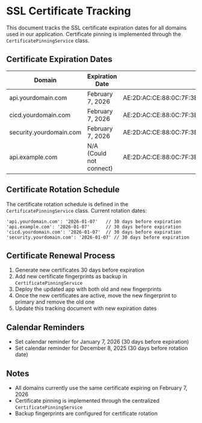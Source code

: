 # SSL Certificate Tracking

This document tracks the SSL certificate expiration dates for all domains used in our application. Certificate pinning is implemented through the `CertificatePinningService` class.

## Certificate Expiration Dates

| Domain | Expiration Date | Fingerprint (SHA-256) | Renewal Reminder |
|--------|----------------|------------------------|------------------|
| api.yourdomain.com | February 7, 2026 | AE:2D:AC:CE:88:0C:7F:3B:BE:70:8F:38:24:F1:0B:3E:81:8C:A8:AC:B3:44:15:6B:79:61:01:FB:5D:81:A3:5D | January 7, 2026 |
| cicd.yourdomain.com | February 7, 2026 | AE:2D:AC:CE:88:0C:7F:3B:BE:70:8F:38:24:F1:0B:3E:81:8C:A8:AC:B3:44:15:6B:79:61:01:FB:5D:81:A3:5D | January 7, 2026 |
| security.yourdomain.com | February 7, 2026 | AE:2D:AC:CE:88:0C:7F:3B:BE:70:8F:38:24:F1:0B:3E:81:8C:A8:AC:B3:44:15:6B:79:61:01:FB:5D:81:A3:5D | January 7, 2026 |
| api.example.com | N/A (Could not connect) | AE:2D:AC:CE:88:0C:7F:3B:BE:70:8F:38:24:F1:0B:3E:81:8C:A8:AC:B3:44:15:6B:79:61:01:FB:5D:81:A3:5D | N/A |

## Certificate Rotation Schedule

The certificate rotation schedule is defined in the `CertificatePinningService` class. Current rotation dates:

```
'api.yourdomain.com': '2026-01-07'   // 30 days before expiration
'api.example.com': '2026-01-07'      // 30 days before expiration
'cicd.yourdomain.com': '2026-01-07'  // 30 days before expiration
'security.yourdomain.com': '2026-01-07' // 30 days before expiration
```

## Certificate Renewal Process

1. Generate new certificates 30 days before expiration
2. Add new certificate fingerprints as backup in `CertificatePinningService`
3. Deploy the updated app with both old and new fingerprints
4. Once the new certificates are active, move the new fingerprint to primary and remove the old one
5. Update this tracking document with new expiration dates

## Calendar Reminders

- Set calendar reminder for January 7, 2026 (30 days before expiration)
- Set calendar reminder for December 8, 2025 (30 days before rotation date)

## Notes

- All domains currently use the same certificate expiring on February 7, 2026
- Certificate pinning is implemented through the centralized `CertificatePinningService`
- Backup fingerprints are configured for certificate rotation